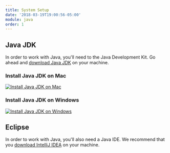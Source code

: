 ```yaml
---
title: System Setup
date: '2018-03-19T19:00:56-05:00'
module: java
order: 1
---
```


## Java JDK

In order to work with Java, you'll need to the Java Development Kit. Go ahead and [download Java JDK](https://www.oracle.com/java) on your machine.

### Install Java JDK on Mac

[![Install Java JDK on Mac](http://img.youtube.com/vi/y6szNJ4rMZ0/0.jpg)](http://www.youtube.com/watch?v=y6szNJ4rMZ0)

### Install Java JDK on Windows

[![Install Java JDK on Windows](http://img.youtube.com/vi/fTpDHQ_V0Fw/0.jpg)](http://www.youtube.com/watch?v=fTpDHQ_V0Fw)

## Eclipse

In order to work with Java, you'll also need a Java IDE. We recommend that you [download IntelliJ IDEA](https://www.jetbrains.com/idea/) on your machine.
